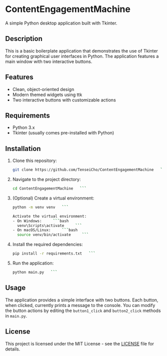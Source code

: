 # ContentEngagementMachine

A simple Python desktop application built with Tkinter.

## Description

This is a basic boilerplate application that demonstrates the use of Tkinter for creating graphical user interfaces in Python. The application features a main window with two interactive buttons.

## Features

- Clean, object-oriented design
- Modern themed widgets using ttk
- Two interactive buttons with customizable actions

## Requirements

- Python 3.x
- Tkinter (usually comes pre-installed with Python)

## Installation

1. Clone this repository: 
   ```bash
   git clone https://github.com/TenseiCho/ContentEngagementMachine   ```

2. Navigate to the project directory:
   ```bash
   cd ContentEngagementMachine   ```

3. (Optional) Create a virtual environment:
   ```bash
   python -m venv venv   ```

   Activate the virtual environment:
   - On Windows:     ```bash
     venv\Scripts\activate     ```
   - On macOS/Linux:     ```bash
     source venv/bin/activate     ```

4. Install the required dependencies:
   ```bash
   pip install -r requirements.txt   ```

5. Run the application:
   ```bash
   python main.py   ```

## Usage

The application provides a simple interface with two buttons. Each button, when clicked, currently prints a message to the console. You can modify the button actions by editing the `button1_click` and `button2_click` methods in `main.py`.

## License

This project is licensed under the MIT License - see the [LICENSE](LICENSE) file for details.